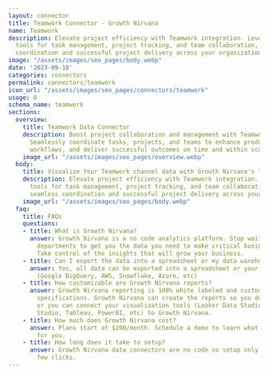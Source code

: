 ```yaml
---
layout: connector
title: Teamwork Connector - Growth Nirvana
name: Teamwork
description: Elevate project efficiency with Teamwork integration. Leverage intuitive
  tools for task management, project tracking, and team collaboration, enabling seamless
  coordination and successful project delivery across your organization.
image: "/assets/images/seo_pages/body.webp"
date: '2023-09-18'
categories: connectors
permalink: connectors/teamwork
icon_url: "/assets/images/seo_pages/connectors/teamwork"
usage: 0
schema_name: teamwork
sections:
  overview:
    title: Teamwork Data Connector
    description: Boost project collaboration and management with Teamwork integration.
      Seamlessly coordinate tasks, projects, and teams to enhance productivity, streamline
      workflows, and deliver successful outcomes on time and within scope.
    image_url: "/assets/images/seo_pages/overview.webp"
  body:
    title: Visualize Your Teamwork channel data with Growth Nirvana's Teamwork Connector
    description: Elevate project efficiency with Teamwork integration. Leverage intuitive
      tools for task management, project tracking, and team collaboration, enabling
      seamless coordination and successful project delivery across your organization.
    image_url: "/assets/images/seo_pages/body.webp"
  faq:
    title: FAQs
    questions:
    - title: What is Growth Nirvana?
      answer: Growth Nirvana is a no code analytics platform. Stop waiting for other
        departments to get you the data you need to make critical business decisions.
        Take control of the insights that will grow your business.
    - title: Can I export the data into a spreadsheet or my data warehouse?
      answer: Yes, all data can be exported into a spreadsheet or your data warehouse
        (Google BigQuery, AWS, Snowflake, Azure, etc)
    - title: How customizable are Growth Nirvana reports?
      answer: Growth Nirvana reporting is 100% white labeled and customized to your
        specifications. Growth Nirvana can create the reports so you don’t have to
        or you can connect your visualization tools (Looker Data Studio/Google Data
        Studio, Tableau, PowerBI, etc) to Growth Nirvana.
    - title: How much does Growth Nirvana cost?
      answer: Plans start at $200/month. Schedule a demo to learn what plan is best
        for you.
    - title: How long does it take to setup?
      answer: Growth Nirvana data connectors are no code so setup only requires a
        few clicks.
---
```

